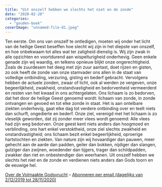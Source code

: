 ```yaml
---
title: "Uit onszelf hebben we slechts het niet en de zonde"
date: "2020-02-28"
categories: 
  - "gouden-boek"
coverImage: "unnamed-file-81.jpeg"
---
```


Ten eerste. Om ons van onszelf te ontledigen, moeten wij onder het licht van de heilige Geest beseffen hoe slecht wij zijn in het diepste van onszelf, en hoe onbekwaam tot alles wat ter zaligheid dienstig is. Wij zijn zwak in alle opzichten en voortdurend aan wispelturigheid onderhevig. Geen enkele genade zijn wij waardig, en telkens opnieuw blijkt onze ongerechtigheid. Zoals de zuurdesem het deeg met zijn zuur aantast, doet rijzen en gisten, zo ook heeft de zonde van onze stamvader ons allen in de staat van volledige ontbinding, verzuring, gisting en bederf gebracht. Vervolgens hebben de actuele zonden, zwaar of licht, ook al werden ze vergeven, onze begeerlijkheid, zwakheid, onstandvastigheid en bedorvenheid vermeerderd en resten van het kwaad in ons achtergelaten. Ons lichaam is zo bedorven, dat het door de heilige Geest genoemd wordt: lichaam van zonde, in zonde ontvangen en gevoed en tot elke zonde in staat. Het is aan ontelbare ziekten onderhevig, gaat elke dag tot verdere ontbinding over en teelt niets dan schurft, ongedierte en bederf. Onze ziel, verenigd met het lichaam is zo vleselijk geworden, dat zij zonder meer vlees wordt genoemd: Alle vlees had zijn weg bedorven. Onze geest kent niets anders dan hoogmoed en verblinding, ons hart enkel verstoktheid, onze ziel slechts zwakheid en onstandvastigheid; ons lichaam bezit enkel begeerlijkheid, oproerige hartstochten en ziekten. Van nature zijn wij hovaardiger dan pauwen, meer gehecht aan de aarde dan padden, geiler dan bokken, nijdiger dan slangen, gulziger dan zwijnen, woedender dan tijgers, trager dan schildpadden, zwakker dan riet en onbestendiger dan weerhanen. Uit onszelf hebben we slechts het niet en de zonde en verdienen niets anders dan Gods toorn en de eeuwige hel.

[Over de Volmaakte Godsvrucht](/blog/een-jaar-lang-volmaakte-godsvrucht/) – [Abonneren per email (dagelijks van 2/12/2019 tot 28/11/2020)](http://eepurl.com/9RKvX)
